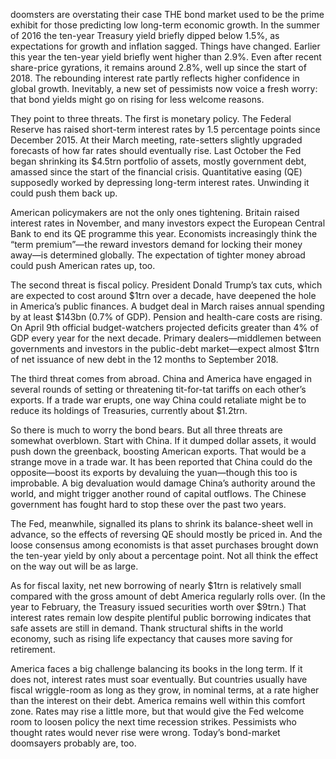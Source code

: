 doomsters are overstating their case
THE bond market used to be the prime exhibit for those predicting low long-term economic growth. In the summer of 2016 the ten-year Treasury yield briefly dipped below 1.5%, as expectations for growth and inflation sagged. Things have changed. Earlier this year the ten-year yield briefly went higher than 2.9%. Even after recent share-price gyrations, it remains around 2.8%, well up since the start of 2018. The rebounding interest rate partly reflects higher confidence in global growth. Inevitably, a new set of pessimists now voice a fresh worry: that bond yields might go on rising for less welcome reasons.

They point to three threats. The first is monetary policy. The Federal Reserve has raised short-term interest rates by 1.5 percentage points since December 2015. At their March meeting, rate-setters slightly upgraded forecasts of how far rates should eventually rise. Last October the Fed began shrinking its $4.5trn portfolio of assets, mostly government debt, amassed since the start of the financial crisis. Quantitative easing (QE) supposedly worked by depressing long-term interest rates. Unwinding it could push them back up.

American policymakers are not the only ones tightening. Britain raised interest rates in November, and many investors expect the European Central Bank to end its QE programme this year. Economists increasingly think the “term premium”—the reward investors demand for locking their money away—is determined globally. The expectation of tighter money abroad could push American rates up, too.

The second threat is fiscal policy. President Donald Trump’s tax cuts, which are expected to cost around $1trn over a decade, have deepened the hole in America’s public finances. A budget deal in March raises annual spending by at least $143bn (0.7% of GDP). Pension and health-care costs are rising. On April 9th official budget-watchers projected deficits greater than 4% of GDP every year for the next decade. Primary dealers—middlemen between governments and investors in the public-debt market—expect almost $1trn of net issuance of new debt in the 12 months to September 2018.

The third threat comes from abroad. China and America have engaged in several rounds of setting or threatening tit-for-tat tariffs on each other’s exports. If a trade war erupts, one way China could retaliate might be to reduce its holdings of Treasuries, currently about $1.2trn.

So there is much to worry the bond bears. But all three threats are somewhat overblown. Start with China. If it dumped dollar assets, it would push down the greenback, boosting American exports. That would be a strange move in a trade war. It has been reported that China could do the opposite—boost its exports by devaluing the yuan—though this too is improbable. A big devaluation would damage China’s authority around the world, and might trigger another round of capital outflows. The Chinese government has fought hard to stop these over the past two years.

The Fed, meanwhile, signalled its plans to shrink its balance-sheet well in advance, so the effects of reversing QE should mostly be priced in. And the loose consensus among economists is that asset purchases brought down the ten-year yield by only about a percentage point. Not all think the effect on the way out will be as large.

As for fiscal laxity, net new borrowing of nearly $1trn is relatively small compared with the gross amount of debt America regularly rolls over. (In the year to February, the Treasury issued securities worth over $9trn.) That interest rates remain low despite plentiful public borrowing indicates that safe assets are still in demand. Thank structural shifts in the world economy, such as rising life expectancy that causes more saving for retirement.

America faces a big challenge balancing its books in the long term. If it does not, interest rates must soar eventually. But countries usually have fiscal wriggle-room as long as they grow, in nominal terms, at a rate higher than the interest on their debt. America remains well within this comfort zone. Rates may rise a little more, but that would give the Fed welcome room to loosen policy the next time recession strikes. Pessimists who thought rates would never rise were wrong. Today’s bond-market doomsayers probably are, too.

